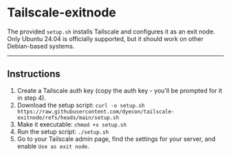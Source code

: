 # Tailscale-exitnode

The provided `setup.sh` installs Tailscale and configures it as an exit node.
Only Ubuntu 24.04 is officially supported, but it should work on other Debian-based systems.

---

## Instructions
1. Create a Tailscale auth key (copy the auth key - you'll be prompted for it in step 4).
1. Download the setup script:
`curl -o setup.sh https://raw.githubusercontent.com/dyecon/tailscale-exitnode/refs/heads/main/setup.sh`
1. Make it executable:
`chmod +x setup.sh`
1. Run the setup script:
`./setup.sh`
1. Go to your Tailscale admin page, find the settings for your server, and enable `Use as exit node`.